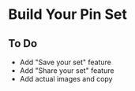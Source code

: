 # Build Your Pin Set

## To Do

- Add "Save your set" feature
- Add "Share your set" feature
- Add actual images and copy